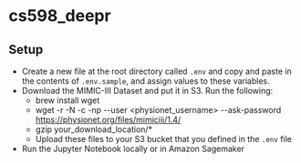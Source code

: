 # cs598_deepr

## Setup
- Create a new file at the root directory called `.env` and copy and paste in the contents of `.env.sample`, and assign values to these variables.
- Download the MIMIC-III Dataset and put it in S3. Run the following:
  - brew install wget
  - wget -r -N -c -np --user <physionet_username> --ask-password https://physionet.org/files/mimiciii/1.4/
  - gzip your_download_location/*
  - Upload these files to your S3 bucket that you defined in the `.env` file
- Run the Jupyter Notebook locally or in Amazon Sagemaker